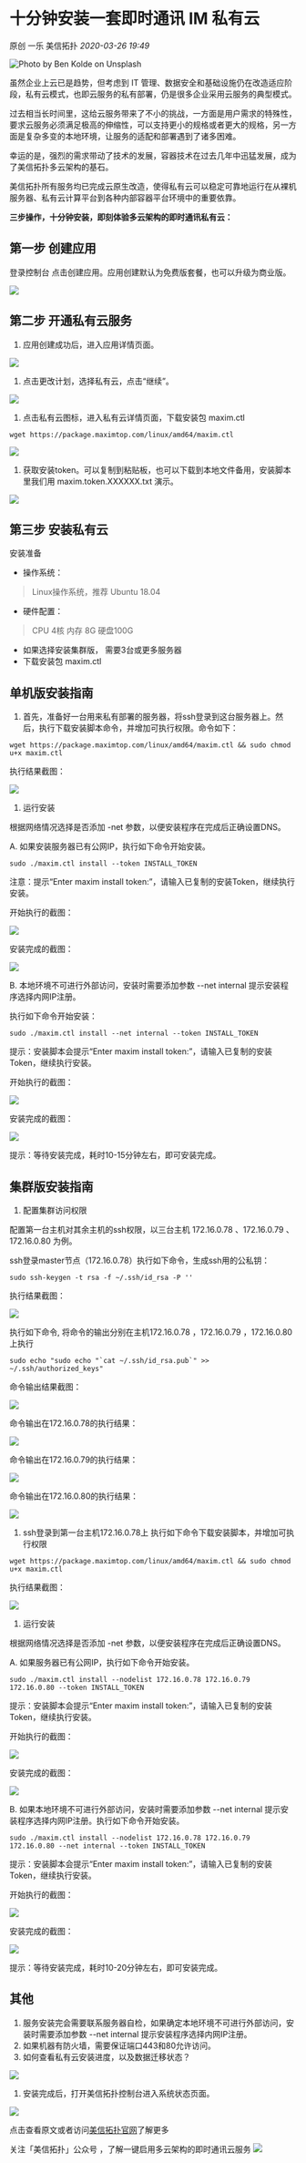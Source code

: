 # 十分钟安装一套即时通讯 IM 私有云

原创 一乐 美信拓扑 _2020-03-26 19:49_

![Photo by Ben Kolde on Unsplash](../../assets/articles/autogen-3327f0040a74492f5f4424d29ce2e9b8325971b165772ba135f1168b265a3c9e.webp)

虽然企业上云已是趋势，但考虑到 IT 管理、数据安全和基础设施仍在改造适应阶段，私有云模式，也即云服务的私有部署，仍是很多企业采用云服务的典型模式。

过去相当长时间里，这给云服务带来了不小的挑战，一方面是用户需求的特殊性，要求云服务必须满足极高的伸缩性，可以支持更小的规格或者更大的规格，另一方面是复杂多变的本地环境，让服务的适配和部署遇到了诸多困难。

幸运的是，强烈的需求带动了技术的发展，容器技术在过去几年中迅猛发展，成为了美信拓扑多云架构的基石。

美信拓扑所有服务均已完成云原生改造，使得私有云可以稳定可靠地运行在从裸机服务器、私有云计算平台到各种内部容器平台环境中的重要依靠。

**三步操作，十分钟安装，即刻体验多云架构的即时通讯私有云：**

## 第一步 创建应用

登录控制台 点击创建应用。应用创建默认为免费版套餐，也可以升级为商业版。

![](../../assets/articles/autogen-f38ceb53130c10ffd148096ad0f9f317f3232418ee3d5936f13a516411f81d52.webp)

## 第二步 开通私有云服务

1. 应用创建成功后，进入应用详情页面。

![](../../assets/articles/autogen-cded3629a354630e8068517297cb57e3ba8145e71cc70f8605aa1a0a0b4301e6.webp)

1. 点击更改计划，选择私有云，点击“继续”。

![](../../assets/articles/autogen-641c7e6796b1be818d6b1c1073ca5732d4b5658c550279b3fc3429b8b28183a2.webp)

1. 点击私有云图标，进入私有云详情页面，下载安装包 maxim.ctl

```
wget https://package.maximtop.com/linux/amd64/maxim.ctl
```

![](../../assets/articles/autogen-7005096df70f2318f868bc5e73e625906131bc631237fff954b6607fc05e9d22.webp)

1. 获取安装token。可以复制到粘贴板，也可以下载到本地文件备用，安装脚本里我们用 maxim.token.XXXXXX.txt 演示。

![](../../assets/articles/autogen-48be1ea8facfd2d43290255724f900a36428d5a59763ff63fda6f185e7f30e20.webp)

## 第三步 安装私有云

安装准备

* 操作系统：

> Linux操作系统，推荐 Ubuntu 18.04

* 硬件配置：

> CPU 4核 内存 8G 硬盘100G

* 如果选择安装集群版， 需要3台或更多服务器
* 下载安装包 maxim.ctl

## **单机版安装指南**

1. 首先，准备好一台用来私有部署的服务器，将ssh登录到这台服务器上。然后，执行下载安装脚本命令，并增加可执行权限。命令如下：

```
wget https://package.maximtop.com/linux/amd64/maxim.ctl && sudo chmod u+x maxim.ctl
```

执行结果截图：

![](../../assets/articles/autogen-e571529ce968949d53f0d21998ccdf45b50de845aad0c5eda31361f393137c56.webp)

1. 运行安装

根据网络情况选择是否添加 -net 参数，以便安装程序在完成后正确设置DNS。

A. 如果安装服务器已有公网IP，执行如下命令开始安装。

```
sudo ./maxim.ctl install --token INSTALL_TOKEN
```

注意：提示“Enter maxim install token:”，请输入已复制的安装Token，继续执行安装。

开始执行的截图：

![](../../assets/articles/autogen-c9d288bfd19a75d715bfe1068305b9b37ccd99f11bf78d7a8060daa27ec1e3f0.webp)

安装完成的截图：

![](../../assets/articles/autogen-29b7b0f50f102060638120767bee66c327f04cc1adffd911d893f089a0cd0eb.webp)

B. 本地环境不可进行外部访问，安装时需要添加参数 --net internal 提示安装程序选择内网IP注册。

执行如下命令开始安装：

```
sudo ./maxim.ctl install --net internal --token INSTALL_TOKEN
```

提示：安装脚本会提示“Enter maxim install token:”，请输入已复制的安装Token，继续执行安装。

开始执行的截图：

![](../../assets/articles/autogen-3d54cb3ccdf886a9c5e4a6bf4cd140de852488e4abf128cfa201d80c3a7418a2.webp)

安装完成的截图：

![](../../assets/articles/autogen-29b7b0f50f102060638120767bee66c327f04cc1adffd911d893f089a0cd0eb.webp)

提示：等待安装完成，耗时10-15分钟左右，即可安装完成。

## **集群版安装指南**

1. 配置集群访问权限

配置第一台主机对其余主机的ssh权限，以三台主机 172.16.0.78 、172.16.0.79 、172.16.0.80 为例。

ssh登录master节点（172.16.0.78）执行如下命令，生成ssh用的公私钥：

```
sudo ssh-keygen -t rsa -f ~/.ssh/id_rsa -P ''
```

执行结果截图：

![](../../assets/articles/autogen-8aac49e00cd042f0fe1880b2eccd9a31400aca91d59b082802f334bbf47cff49.webp)

执行如下命令, 将命令的输出分别在主机172.16.0.78 ，172.16.0.79 ，172.16.0.80上执行

```
sudo echo "sudo echo "`cat ~/.ssh/id_rsa.pub`" >> ~/.ssh/authorized_keys"
```

命令输出结果截图：

![](../../assets/articles/autogen-f120754ec03798943920f8f957c19430018c102f52c879f599a1e7e0c588d417.webp)

命令输出在172.16.0.78的执行结果：

![](../../assets/articles/autogen-2d7b454465a8d4086cce07a689b20678be19aa965cc71c4788f9d6be80c226d9.webp)

命令输出在172.16.0.79的执行结果：

![](../../assets/articles/autogen-30f776bfc0be9e9fb3b531af5a7b86144cb4aa65f6852450951f289a6d7d4433.webp)

命令输出在172.16.0.80的执行结果：

![](../../assets/articles/autogen-eb8169381dfe95c908f3dd0b6b5a33fe026996cb52aa2fc388874b1e6d71ef73.webp)

1. ssh登录到第一台主机172.16.0.78上 执行如下命令下载安装脚本，并增加可执行权限

```
wget https://package.maximtop.com/linux/amd64/maxim.ctl && sudo chmod u+x maxim.ctl
```

执行结果截图：

![](../../assets/articles/autogen-28f1be69f9d1a8d5d23a5c24ec0cf99b2055b14fda99eecbde19ba6c33248111.webp)

1. 运行安装

根据网络情况选择是否添加 -net 参数，以便安装程序在完成后正确设置DNS。

A. 如果服务器已有公网IP，执行如下命令开始安装。

```
sudo ./maxim.ctl install --nodelist 172.16.0.78 172.16.0.79 172.16.0.80 --token INSTALL_TOKEN
```

提示：安装脚本会提示“Enter maxim install token:”，请输入已复制的安装Token，继续执行安装。

开始执行的截图：

![](../../assets/articles/autogen-d99e0dee45d92cf9e1063fc4216ef27acaa4918376732a10e888fdb769956948.webp)

安装完成的截图：

![](../../assets/articles/autogen-815c3f0e9a93e3d71d6a12850151992ed97bd2b132c70f9503a6f11801b759e7.webp)

B. 如果本地环境不可进行外部访问，安装时需要添加参数 --net internal 提示安装程序选择内网IP注册。执行如下命令开始安装。

```
sudo ./maxim.ctl install --nodelist 172.16.0.78 172.16.0.79 172.16.0.80 --net internal --token INSTALL_TOKEN
```

提示：安装脚本会提示“Enter maxim install token:”，请输入已复制的安装Token，继续执行安装。

开始执行的截图：

![](../../assets/articles/autogen-20c604bdd745d6ac05e330a5351fa3e6b27dfcd9e570ac96bf4dd39912f6cbe4.webp)

安装完成的截图：

![](../../assets/articles/autogen-815c3f0e9a93e3d71d6a12850151992ed97bd2b132c70f9503a6f11801b759e7.webp)

提示：等待安装完成，耗时10-20分钟左右，即可安装完成。

## 其他

1. 服务安装完会需要联系服务器自检，如果确定本地环境不可进行外部访问，安装时需要添加参数 --net internal 提示安装程序选择内网IP注册。
2. 如果机器有防火墙，需要保证端口443和80允许访问。
3. 如何查看私有云安装进度，以及数据迁移状态？

![](../../assets/articles/autogen-5c7880eface5ec800aa3bf50e1493a4a0f39c124ce42c96e2085769a61395d0b.webp)

1. 安装完成后，打开美信拓扑控制台进入系统状态页面。

![](../../assets/articles/autogen-8930e00c6e548fa9a8ad0b08f16906d502f707ae2823b4dad9b7241574edc036.webp)

点击查看原文或者访问[美信拓扑官网](https://www.maximtop.com)了解更多

关注「美信拓扑」公众号 ，了解一键启用多云架构的即时通讯云服务 ![](../../assets/articles/autogen-c8d075136a4c9362a33f0aec83bb43435c668ce4b52c292bf396c42278482745.webp)
